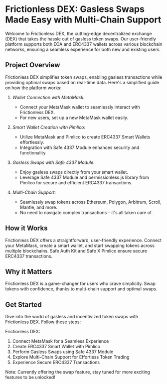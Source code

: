 # Frictionless DEX: Gasless Swaps Made Easy with Multi-Chain Support

Welcome to Frictionless DEX, the cutting-edge decentralized exchange (DEX) that takes the hassle out of gasless token swaps. Our user-friendly platform supports both EOA and ERC4337 wallets across various blockchain networks, ensuring a seamless experience for both new and existing users.

## Project Overview

Frictionless DEX simplifies token swaps, enabling gasless transactions while providing optimal swaps based on real-time data. Here's a simplified guide on how the platform works:

1. *Wallet Connection with MetaMask:*
   - Connect your MetaMask wallet to seamlessly interact with Frictionless DEX.
   - For new users, set up a new MetaMask wallet easily.

2. *Smart Wallet Creation with Pimlico:*
   - Utilize MetaMask and Pimlico to create ERC4337 Smart Wallets effortlessly.
   - Integration with Safe 4337 Module enhances security and functionality.

3. *Gasless Swaps with Safe 4337 Module:*
   - Enjoy gasless swaps directly from your smart wallet.
   - Leverage Safe 4337 Module and permissionless.js library from Pimlico for secure and efficient ERC4337 transactions.

4. *Multi-Chain Support:*
   - Seamlessly swap tokens across Ethereum, Polygon, Arbitrum, Scroll, Mantle, and more.
   - No need to navigate complex transactions – it's all taken care of.

## How it Works

Frictionless DEX offers a straightforward, user-friendly experience. Connect your MetaMask, create a smart wallet, and start swapping tokens across multiple blockchains. Safe Auth Kit and Safe X Pimlico ensure secure ERC4337 transactions.

## Why it Matters

Frictionless DEX is a game-changer for users who crave simplicity. Swap tokens with confidence, thanks to multi-chain support and optimal swaps.

## Get Started

Dive into the world of gasless and incentivized token swaps with Frictionless DEX. Follow these steps:

Frictionless DEX:
1. Connect MetaMask for a Seamless Experience
2. Create ERC4337 Smart Wallet with Pimlico
3. Perform Gasless Swaps using Safe 4337 Module
4. Explore Multi-Chain Support for Effortless Token Trading
5. Experience Secure ERC4337 Transactions

Note: Currently offering the swap feature, stay tuned for more exciting features to be unlocked!
